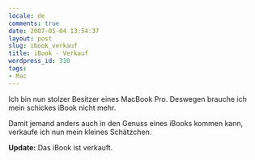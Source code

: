 ```yaml
---
locale: de
comments: true
date: 2007-05-04 13:54:37
layout: post
slug: ibook_verkauf
title: iBook - Verkauf
wordpress_id: 310
tags:
- Mac
---
```


Ich bin nun stolzer Besitzer eines MacBook Pro. Deswegen brauche ich mein
schickes iBook nicht mehr. 

Damit jemand anders auch in den Genuss eines iBooks kommen kann, verkaufe ich
nun mein kleines Schätzchen.

**Update:** Das iBook ist verkauft.
